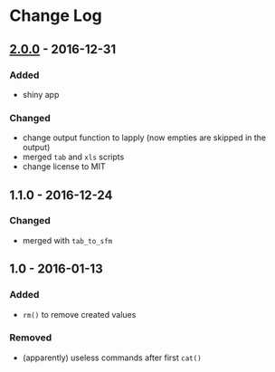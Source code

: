 # Change Log

## [2.0.0] - 2016-12-31

### Added
- shiny app

### Changed
- change output function to lapply (now empties are skipped in the output)
- merged `tab` and `xls` scripts
- change license to MIT

## 1.1.0 -  2016-12-24

### Changed
- merged with `tab_to_sfm`

## 1.0 - 2016-01-13

### Added
- `rm()` to remove created values

### Removed
- (apparently) useless commands after first `cat()`

[2.0.0]: https://github.com/stefanocoretta/sfm-exporter/compare/v1.1.0...v2.0.0
